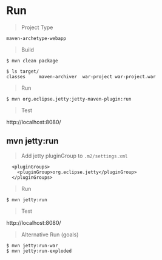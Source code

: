 # Run 

> Project Type

`maven-archetype-webapp`

> Build

```
$ mvn clean package

$ ls target/
classes		maven-archiver	war-project	war-project.war
```

> Run

```
$ mvn org.eclipse.jetty:jetty-maven-plugin:run
```

> Test

http://localhost:8080/

## mvn jetty:run

> Add jetty pluginGroup to `.m2/settings.xml`

```
  <pluginGroups>
    <pluginGroup>org.eclipse.jetty</pluginGroup>
  </pluginGroups>
```

> Run

```
$ mvn jetty:run
```

> Test

http://localhost:8080/

> Alternative Run (goals)

```
$ mvn jetty:run-war
$ mvn jetty:run-exploded
```
